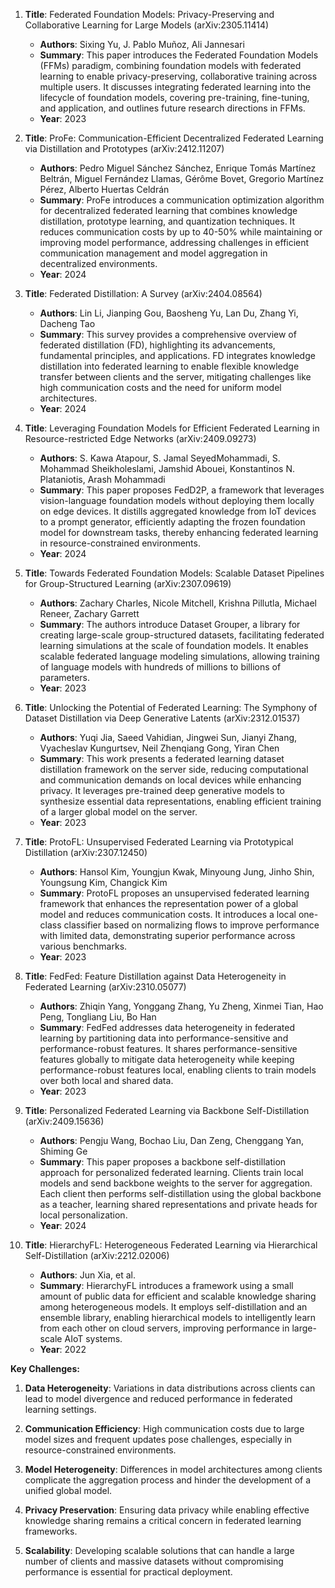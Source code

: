1. **Title**: Federated Foundation Models: Privacy-Preserving and Collaborative Learning for Large Models (arXiv:2305.11414)
   - **Authors**: Sixing Yu, J. Pablo Muñoz, Ali Jannesari
   - **Summary**: This paper introduces the Federated Foundation Models (FFMs) paradigm, combining foundation models with federated learning to enable privacy-preserving, collaborative training across multiple users. It discusses integrating federated learning into the lifecycle of foundation models, covering pre-training, fine-tuning, and application, and outlines future research directions in FFMs.
   - **Year**: 2023

2. **Title**: ProFe: Communication-Efficient Decentralized Federated Learning via Distillation and Prototypes (arXiv:2412.11207)
   - **Authors**: Pedro Miguel Sánchez Sánchez, Enrique Tomás Martínez Beltrán, Miguel Fernández Llamas, Gérôme Bovet, Gregorio Martínez Pérez, Alberto Huertas Celdrán
   - **Summary**: ProFe introduces a communication optimization algorithm for decentralized federated learning that combines knowledge distillation, prototype learning, and quantization techniques. It reduces communication costs by up to 40-50% while maintaining or improving model performance, addressing challenges in efficient communication management and model aggregation in decentralized environments.
   - **Year**: 2024

3. **Title**: Federated Distillation: A Survey (arXiv:2404.08564)
   - **Authors**: Lin Li, Jianping Gou, Baosheng Yu, Lan Du, Zhang Yi, Dacheng Tao
   - **Summary**: This survey provides a comprehensive overview of federated distillation (FD), highlighting its advancements, fundamental principles, and applications. FD integrates knowledge distillation into federated learning to enable flexible knowledge transfer between clients and the server, mitigating challenges like high communication costs and the need for uniform model architectures.
   - **Year**: 2024

4. **Title**: Leveraging Foundation Models for Efficient Federated Learning in Resource-restricted Edge Networks (arXiv:2409.09273)
   - **Authors**: S. Kawa Atapour, S. Jamal SeyedMohammadi, S. Mohammad Sheikholeslami, Jamshid Abouei, Konstantinos N. Plataniotis, Arash Mohammadi
   - **Summary**: This paper proposes FedD2P, a framework that leverages vision-language foundation models without deploying them locally on edge devices. It distills aggregated knowledge from IoT devices to a prompt generator, efficiently adapting the frozen foundation model for downstream tasks, thereby enhancing federated learning in resource-constrained environments.
   - **Year**: 2024

5. **Title**: Towards Federated Foundation Models: Scalable Dataset Pipelines for Group-Structured Learning (arXiv:2307.09619)
   - **Authors**: Zachary Charles, Nicole Mitchell, Krishna Pillutla, Michael Reneer, Zachary Garrett
   - **Summary**: The authors introduce Dataset Grouper, a library for creating large-scale group-structured datasets, facilitating federated learning simulations at the scale of foundation models. It enables scalable federated language modeling simulations, allowing training of language models with hundreds of millions to billions of parameters.
   - **Year**: 2023

6. **Title**: Unlocking the Potential of Federated Learning: The Symphony of Dataset Distillation via Deep Generative Latents (arXiv:2312.01537)
   - **Authors**: Yuqi Jia, Saeed Vahidian, Jingwei Sun, Jianyi Zhang, Vyacheslav Kungurtsev, Neil Zhenqiang Gong, Yiran Chen
   - **Summary**: This work presents a federated learning dataset distillation framework on the server side, reducing computational and communication demands on local devices while enhancing privacy. It leverages pre-trained deep generative models to synthesize essential data representations, enabling efficient training of a larger global model on the server.
   - **Year**: 2023

7. **Title**: ProtoFL: Unsupervised Federated Learning via Prototypical Distillation (arXiv:2307.12450)
   - **Authors**: Hansol Kim, Youngjun Kwak, Minyoung Jung, Jinho Shin, Youngsung Kim, Changick Kim
   - **Summary**: ProtoFL proposes an unsupervised federated learning framework that enhances the representation power of a global model and reduces communication costs. It introduces a local one-class classifier based on normalizing flows to improve performance with limited data, demonstrating superior performance across various benchmarks.
   - **Year**: 2023

8. **Title**: FedFed: Feature Distillation against Data Heterogeneity in Federated Learning (arXiv:2310.05077)
   - **Authors**: Zhiqin Yang, Yonggang Zhang, Yu Zheng, Xinmei Tian, Hao Peng, Tongliang Liu, Bo Han
   - **Summary**: FedFed addresses data heterogeneity in federated learning by partitioning data into performance-sensitive and performance-robust features. It shares performance-sensitive features globally to mitigate data heterogeneity while keeping performance-robust features local, enabling clients to train models over both local and shared data.
   - **Year**: 2023

9. **Title**: Personalized Federated Learning via Backbone Self-Distillation (arXiv:2409.15636)
   - **Authors**: Pengju Wang, Bochao Liu, Dan Zeng, Chenggang Yan, Shiming Ge
   - **Summary**: This paper proposes a backbone self-distillation approach for personalized federated learning. Clients train local models and send backbone weights to the server for aggregation. Each client then performs self-distillation using the global backbone as a teacher, learning shared representations and private heads for local personalization.
   - **Year**: 2024

10. **Title**: HierarchyFL: Heterogeneous Federated Learning via Hierarchical Self-Distillation (arXiv:2212.02006)
    - **Authors**: Jun Xia, et al.
    - **Summary**: HierarchyFL introduces a framework using a small amount of public data for efficient and scalable knowledge sharing among heterogeneous models. It employs self-distillation and an ensemble library, enabling hierarchical models to intelligently learn from each other on cloud servers, improving performance in large-scale AIoT systems.
    - **Year**: 2022

**Key Challenges:**

1. **Data Heterogeneity**: Variations in data distributions across clients can lead to model divergence and reduced performance in federated learning settings.

2. **Communication Efficiency**: High communication costs due to large model sizes and frequent updates pose challenges, especially in resource-constrained environments.

3. **Model Heterogeneity**: Differences in model architectures among clients complicate the aggregation process and hinder the development of a unified global model.

4. **Privacy Preservation**: Ensuring data privacy while enabling effective knowledge sharing remains a critical concern in federated learning frameworks.

5. **Scalability**: Developing scalable solutions that can handle a large number of clients and massive datasets without compromising performance is essential for practical deployment. 